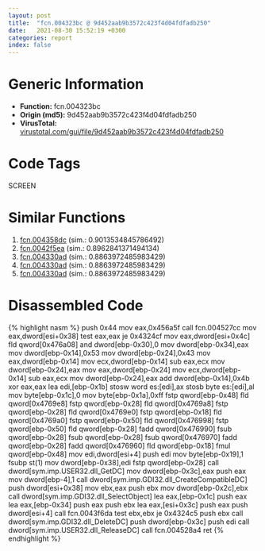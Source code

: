 ```yaml
---
layout: post
title:  "fcn.004323bc @ 9d452aab9b3572c423f4d04fdfadb250"
date:   2021-08-30 15:52:19 +0300
categories: report
index: false
---
```


# Generic Information
- **Function:** fcn.004323bc
- **Origin (md5):** 9d452aab9b3572c423f4d04fdfadb250
- **VirusTotal:** [virustotal.com/gui/file/9d452aab9b3572c423f4d04fdfadb250][virustotal_ref]

# Code Tags
<span class="tag" id="SCREEN">SCREEN</span>


# Similar Functions

1. [fcn.004358dc][similar_1_ref] (sim.: 0.9013534845786492)
2. [fcn.0042f5ea][similar_2_ref] (sim.: 0.8962841371494134)
3. [fcn.004330ad][similar_3_ref] (sim.: 0.8863972485983429)
4. [fcn.004330ad][similar_4_ref] (sim.: 0.8863972485983429)
5. [fcn.004330ad][similar_5_ref] (sim.: 0.8863972485983429)


# Disassembled Code

{% highlight nasm %}
push 0x44
mov eax,0x456a5f
call fcn.004527cc
mov eax,dword[esi+0x38]
test eax,eax
je 0x4324cf
mov eax,dword[esi+0x4c]
fld qword[0x476a08]
and dword[ebp-0x30],0
mov dword[ebp-0x34],eax
mov dword[ebp-0x14],0x53
mov dword[ebp-0x24],0x43
mov eax,dword[ebp-0x14]
mov ecx,dword[ebp-0x14]
sub eax,ecx
mov dword[ebp-0x24],eax
mov eax,dword[ebp-0x24]
mov ecx,dword[ebp-0x14]
sub eax,ecx
mov dword[ebp-0x24],eax
add dword[ebp-0x14],0x4b
xor eax,eax
lea edi,[ebp-0x1b]
stosw word es:[edi],ax
stosb byte es:[edi],al
mov byte[ebp-0x1c],0
mov byte[ebp-0x1a],0xff
fstp qword[ebp-0x48]
fld qword[0x4769e8]
fstp qword[ebp-0x28]
fld qword[0x4769a8]
fstp qword[ebp-0x28]
fld qword[0x4769e0]
fstp qword[ebp-0x18]
fld qword[0x4769a0]
fstp qword[ebp-0x50]
fld qword[0x476998]
fstp qword[ebp-0x50]
fld qword[ebp-0x28]
fadd qword[0x476990]
fsub qword[ebp-0x28]
fsub qword[ebp-0x28]
fsub qword[0x476970]
fadd qword[ebp-0x28]
fadd qword[0x476960]
fld qword[ebp-0x18]
fmul qword[ebp-0x48]
mov edi,dword[esi+4]
push edi
mov byte[ebp-0x19],1
fsubp st(1)
mov dword[ebp-0x38],edi
fstp qword[ebp-0x28]
call dword[sym.imp.USER32.dll_GetDC]
mov dword[ebp-0x3c],eax
push eax
mov dword[ebp-4],1
call dword[sym.imp.GDI32.dll_CreateCompatibleDC]
push dword[esi+0x38]
mov ebx,eax
push ebx
mov dword[ebp-0x2c],ebx
call dword[sym.imp.GDI32.dll_SelectObject]
lea eax,[ebp-0x1c]
push eax
lea eax,[ebp-0x34]
push eax
push ebx
lea eax,[esi+0x3c]
push eax
push dword[esi+4]
call fcn.0043f6da
test ebx,ebx
je 0x4324c5
push ebx
call dword[sym.imp.GDI32.dll_DeleteDC]
push dword[ebp-0x3c]
push edi
call dword[sym.imp.USER32.dll_ReleaseDC]
call fcn.004528a4
ret 
{% endhighlight %}


[similar_1_ref]: /report/fcn.004358dc@820356b443df86d107b675e725c13af0
[similar_2_ref]: /report/fcn.0042f5ea@214019fc1439a81af54ff417c477f8dc
[similar_3_ref]: /report/fcn.004330ad@4c537a3700803bd0868438c678e579fa
[similar_4_ref]: /report/fcn.004330ad@505be53c36227b94e2fcc406f247f6e5
[similar_5_ref]: /report/fcn.004330ad@c077742bdc6d4f2c0ca7d0e2a6a94acf
[virustotal_ref]: https://www.virustotal.com/gui/file/9d452aab9b3572c423f4d04fdfadb250
